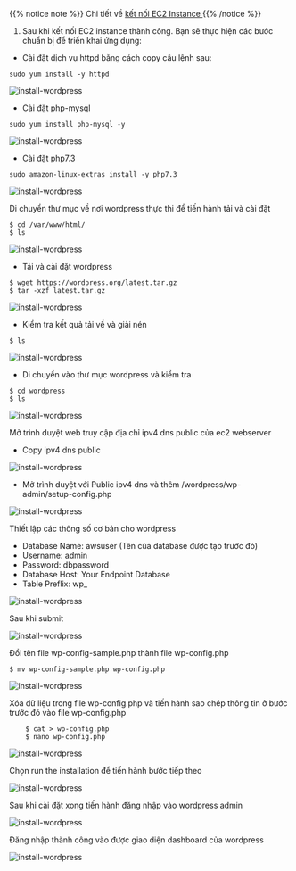 
{{% notice note %}}
Chi tiết về [ kết nối EC2 Instance ](000004.awsstudygroup.com/4-launchlinuxinstance/4.2-connectlinuxinstance/)
{{% /notice %}}

1. Sau khi kết nối EC2 instance thành công. Bạn sẽ thực hiện các bước chuẩn bị để triển khai ứng dụng:

- Cài đặt dịch vụ httpd bằng cách copy câu lệnh sau:

```
sudo yum install -y httpd
```

![install-wordpress](/images/setupwordpress/install-wordpress-setup-0.png?featherlight=false&width=90pc)

- Cài đặt php-mysql

```
sudo yum install php-mysql -y
```

![install-wordpress](/images/setupwordpress/install-wordpress-setup-1.png?featherlight=false&width=90pc)

- Cài đặt php7.3

```
sudo amazon-linux-extras install -y php7.3
```
![install-wordpress](/images/setupwordpress/install-wordpress-setup-2.png?featherlight=false&width=90pc)

Di chuyển thư mục về nơi wordpress thực thi để tiến hành tải và cài đặt
```
$ cd /var/www/html/
$ ls
```
![install-wordpress](/images/setupwordpress/install-wordpress-setup-3.png?featherlight=false&width=90pc)

- Tải và cài đặt wordpress
```
$ wget https://wordpress.org/latest.tar.gz
$ tar -xzf latest.tar.gz
```

![install-wordpress](/images/setupwordpress/install-wordpress-setup-4.png?featherlight=false&width=90pc)

- Kiểm tra kết quả tải về và giải nén
```
$ ls
```

![install-wordpress](/images/setupwordpress/install-wordpress-setup-5.png?featherlight=false&width=90pc)

- Di chuyển vào thư mục wordpress và kiểm tra
```
$ cd wordpress
$ ls
```
![install-wordpress](/images/setupwordpress/install-wordpress-setup-6.png?featherlight=false&width=90pc)

Mở trình duyệt web truy cập địa chỉ ipv4 dns public của ec2 webserver
- Copy ipv4 dns public

![install-wordpress](/images/setupwordpress/install-wordpress-setup-7.png?featherlight=false&width=90pc)

-	Mở trình duyệt với Public ipv4 dns và thêm /wordpress/wp-admin/setup-config.php

![install-wordpress](/images/setupwordpress/install-wordpress-setup-8.png?featherlight=false&width=90pc)

Thiết lập các thông số cơ bản cho wordpress
-	Database Name: awsuser (Tên của database được tạo trước đó)
-	Username: admin
-	Password: dbpassword
-	Database Host: Your Endpoint Database
-	Table Preflix: wp_

![install-wordpress](/images/setupwordpress/install-wordpress-setup-9.png?featherlight=false&width=90pc)

Sau khi submit 

![install-wordpress](/images/setupwordpress/install-wordpress-setup-10.png?featherlight=false&width=90pc)

Đổi tên file wp-config-sample.php thành file wp-config.php
```
$ mv wp-config-sample.php wp-config.php
```

![install-wordpress](/images/setupwordpress/install-wordpress-setup-11.png?featherlight=false&width=90pc)

Xóa dữ liệu trong file wp-config.php và tiến hành sao chép thông tin ở bước trước đó vào file wp-config.php
```
	$ cat > wp-config.php
	$ nano wp-config.php
```

![install-wordpress](/images/setupwordpress/install-wordpress-setup-12.png?featherlight=false&width=90pc)

Chọn run the installation để tiến hành bước tiếp theo

![install-wordpress](/images/setupwordpress/install-wordpress-setup-13.png?featherlight=false&width=90pc)

Sau khi cài đặt xong tiến hành đăng nhập vào wordpress admin

![install-wordpress](/images/setupwordpress/install-wordpress-setup-14.png?featherlight=false&width=90pc)

Đăng nhập thành công vào được giao diện dashboard của wordpress

![install-wordpress](/images/setupwordpress/install-wordpress-setup-15.png?featherlight=false&width=90pc)
